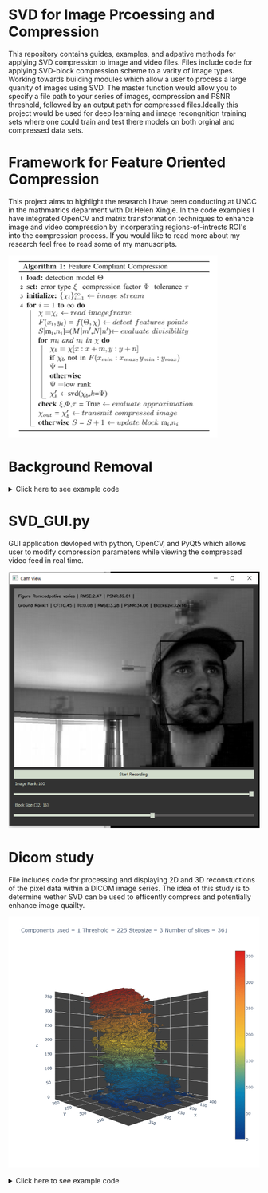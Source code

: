 # SVD for Image Prcoessing and Compression
This repository contains guides, examples, and adpative methods for applying SVD compression to image and video files. Files include code for applying SVD-block compression scheme  to a varity of image types. Working towards building modules which allow a user to process a large quanity of images using SVD. 
The master function would allow you to specify a file path to your series of images, compression and PSNR threshold, followed by an output path for compressed files.Ideally this project would be used for deep learning and image recongnition training sets where one could train and test there models on both orginal and compressed data sets.


# Framework for Feature Oriented Compression
This project aims to highlight the research I have been conducting at UNCC in the mathmatrics deparment with Dr.Helen Xingje. In the code examples I have integrated OpenCV and matrix transformation techniques to enhance image and video compression by incorperating regions-of-intrests ROI's into the compression process.  If you would like to read more about my research feel free to read some of my manuscripts. 


![Fc-SVD algorithm](https://github.com/Jesse-Redford/Adpative-SVD/blob/master/fc-SVD%20algorithm.PNG?raw=true)


# Background Removal

<details>
  <summary>Click here to see example code</summary>
 
```
# -*- coding: utf-8 -*-
# Background removal SVD

import sys
sys.path.append(r'C:\Users\Jesse\Desktop\OpenCV\openh264-1.6.0-win64msvc.dll')
import cv2
import matplotlib.pyplot as plt
import numpy as np
from numpy.linalg import svd
import math

def k_svd(matrix,k=1):
    matrix = np.matrix(matrix)
    U,s,V = svd(matrix,full_matrices = False,compute_uv=True)
    reconst_matrix = np.dot(U[:,:k],np.dot(np.diag(s[:k]),V[:k,:]))
    #reconst_matrix = np.matrix(U[:, :k]) * np.diag(s[:k]) * np.matrix(V[:k, :])
    reconst_matrix = reconst_matrix.clip(0)
    reconst_matrix = reconst_matrix.clip(max=255)
    return(reconst_matrix)

def block_svd(matrix,m = 2,n=2):
    matrix = np.matrix(matrix)
    M = matrix.shape[0]
    N = matrix.shape[1]
    Ak = np.zeros((M,N))
    for x in range(0, M, m):
        for y in range(0, N, n):
            block = matrix[x:x+m, y:y+n]
            Ak[x:x+m, y:y+n] = k_svd(block,k =1 ) # Fill int(min(M,N) * (((M*N)*np.sqrt(M**2 + N**2)) / ((M+N+1)*(M**2+N**2))))
    Ak = Ak.clip(0)
    Ak = Ak.clip(max=255)
    return Ak
    
    
####################  Define video files ######################################

codec = cv2.VideoWriter_fourcc('H','2','6','5')  # Codec to use
fps    =  30 
image = cv2.VideoWriter('Image.mp4v',codec, fps, (640,480),0)
figure = cv2.VideoWriter('Figure.mp4v',codec, fps, (640,480),0)
ground = cv2.VideoWriter('Ground.mp4v',codec, fps, (640,480),0)

################################################################################

scale_factor = 5
M = int(480/scale_factor)
N = int(640/scale_factor)


V = []

video_capture = cv2.VideoCapture(0)

plt.rcParams["axes.grid"] = True
while True:
    
    # read in frame from camera
    ret, frame = video_capture.read()
    
    # convert color frame to grayscale
    gs_frame = cv2.cvtColor(frame, cv2.COLOR_BGR2GRAY) 
    
    # scale aspect ratio of grayscale frame by factor of 10
    gs_frame = cv2.resize(gs_frame, (N, M))
    
    # Convert image to 1D vector in "Fortran" (column-major) order, ravel is faster since it does not create a copy in memory
    vec_gs_frame =   gs_frame.ravel('F')  # gs_frame.flatten('F') #
    
    # Recover orginal frame from vector representation 
    vec_to_gs_frame = vec_gs_frame.reshape(N, -1).T
    
    # Check that the orginal image was fully recovered, and show on screen
    assert (vec_to_gs_frame == gs_frame).all(), 'orginal image was not recovered'
    cv2.namedWindow('Recovered Frame', cv2.WINDOW_NORMAL)
    cv2.resizeWindow('Recovered Frame',480,640)
    cv2.imshow('Recovered Frame', vec_to_gs_frame)
    
    # store vector frame in V
    V.append(vec_gs_frame)
    
    # press q to break while loop
    if cv2.waitKey(1) & 0xFF == ord('q'):
        break
        
    
# Convert V shape such that each video sample (frame vector) is a column of V
V = np.asarray(V).T
print('Shape of V:',V.shape) 
print('number of frames stored in V:',V.shape[1])

# Take Global low rank estimate of V
A_Gk = k_svd(V,k=3) 

# Take block based low rank estimate of V, where block dimenison n, is the resolution of estimate in time domain
frame_resolution = int(V.shape[1]/2)
A_Bk = block_svd(V,m =int(V.shape[0]/1),n=frame_resolution) 


# Plot V, notice the wavy lines represent movment (forground), and non changing horzontial lines are background (non-changing)
plt.imshow(V, cmap='hot')

plt.colorbar()
plt.show()

##V_fig = plt.figure(figsize=(10,10))
##ax1 = V_fig.add_subplot(1,2,1)
##ax2 = V_fig.add_subplot(1,2,2)
##ax1.imshow(V, cmap='hot')
##ax2.imshow(Ak, cmap='hot')
##V_fig.show()


# Loop through V, and seperate figure from ground
fig = plt.figure(figsize=(10,10))
fig.set_tight_layout(True)

ax1 = fig.add_subplot(2,3,1)
ax1.set_title('Ground Truth')

ax2 = fig.add_subplot(2,3,2)
ax2.set_title('Global Low Rank Ground')

ax3 = fig.add_subplot(2,3,3)
ax3.set_title('Global Figure Approximation')

ax4 = fig.add_subplot(2,3,4)
ax4.set_title('Ground Truth')

ax5 = fig.add_subplot(2,3,5)
ax5.set_title('Block Low Rank Ground')

ax6 = fig.add_subplot(2,3,6)
ax6.set_title('Block Figure Approximation')

figs = []
for i in range(V.shape[1]):
    
    # show every other fram
    #if (i % 2) == 0:
        
    """ Global SVD """
    # orginal video
    I = V[:,i].reshape(N, -1).T
    ax1.imshow(I, cmap='gray',vmin=0, vmax=255)

    # low-rank background
    G = A_Gk[:,i].reshape(N, -1).T
    ax2.imshow(G, cmap='gray',vmin=0, vmax=255)
    
    # Figure "ROI"
    #F = (V[:,i].reshape(N, -1).T - A_Gk[:,i].reshape(N, -1).T)
    F = (A_Gk[:,i].reshape(N, -1).T - V[:,i].reshape(N, -1).T)
    ax3.imshow(F, cmap='gray',vmin=0, vmax=255)
    
    """ Block SVD """
    # orginal video
    I = V[:,i].reshape(N, -1).T
    ax4.imshow(I, cmap='gray',vmin=0, vmax=255)

    # low-rank background
    G_B = A_Bk[:,i].reshape(N, -1).T 
        
    ax5.imshow(G_B, cmap='gray',vmin=0, vmax=255)
    
    # Figure "ROI"
    #F_B = (V[:,i].reshape(N, -1).T - A_Bk[:,i].reshape(N, -1).T)
    F_B = (A_Bk[:,i].reshape(N, -1).T - V[:,i].reshape(N, -1).T)
    ax6.imshow(F_B, cmap='gray',vmin=0, vmax=255)
    
    plt.pause(0.00001)
    figs.append(fig)
    
fig.show()

```

</details>

# SVD_GUI.py
GUI application devloped with python, OpenCV, and PyQt5 which allows user to modify compression parameters while viewing the compressed video feed in real time.

![SVD GUI Example](https://github.com/Jesse-Redford/Adpative-SVD/blob/master/SVD_GUI.PNG?raw=true)




# Dicom study 
File includes code for processing and displaying 2D and 3D reconstuctions of the pixel data within a DICOM image series.
The idea of this study is to determine wether SVD can be used to efficently compress and potentially enhance image quailty.


 
![DICOM Study, SVD compression effects on 3D reconstructions of CT and MRI scans](https://github.com/Jesse-Redford/Adpative-SVD/blob/master/3D_Bone_Reconstruction_GIF.gif?raw=true)

<details>
  <summary>Click here to see example code</summary>

</details>



